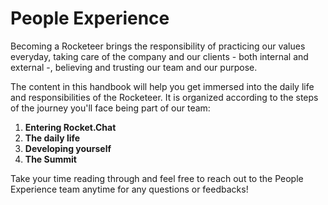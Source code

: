 # People Experience

Becoming a Rocketeer brings the responsibility of practicing our values everyday, taking care of the company and our clients - both internal and external -, believing and trusting our team and our purpose.

The content in this handbook will help you get immersed into the daily life and responsibilities of the Rocketeer. It is organized according to the steps of the journey you'll face being part of our team:

1. **Entering Rocket.Chat**
2. **The daily life**
3. **Developing yourself**
4. **The Summit**

Take your time reading through and feel free to reach out to the People Experience team anytime for any questions or feedbacks!

